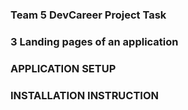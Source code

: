### Team 5 DevCareer Project Task

### 3 Landing pages of an application

### APPLICATION SETUP

### INSTALLATION INSTRUCTION